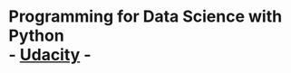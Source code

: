 # Programming for Data Science with Python <br/> - [Udacity](https://www.udacity.com/course/programming-for-data-science-nanodegree--nd104) -
